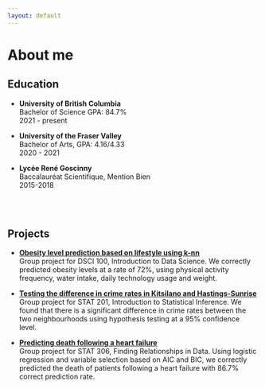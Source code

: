 ```yaml
---
layout: default
---
```


# About me

## Education

- **University of British Columbia** </br>
  Bachelor of Science GPA: 84.7% </br>
  2021 - present
  
- **University of the Fraser Valley** </br>
  Bachelor of Arts, GPA: 4.16/4.33  </br>
  2020 - 2021
 
- **Lycée René Goscinny** </br>
  Baccalauréat Scientifique, Mention Bien </br>
  2015-2018
</br>
</br>

## Projects

- [**Obesity level prediction based on lifestyle using k-nn**](dsci_100) </br>
  Group project for DSCI 100, Introduction to Data Science. We correctly predicted obesity levels at a rate of 72%, using physical activity frequency, water intake, daily technology usage and weight. </br>
  
- [**Testing the difference in crime rates in Kitsilano and Hastings-Sunrise**](stat_201)</br>
  Group project for STAT 201, Introduction to Statistical Inference. We found that there is a significant difference in crime rates between the two neighbourhoods using hypothesis testing at a 95% confidence level. </br>
  
  
- [**Predicting death following a heart failure**](stat_306) </br>
  Group project for STAT 306, Finding Relationships in Data. Using logistic regression and variable selection based on AIC and BIC, we correctly predicted the death of patients following a heart failure with 86.7% correct prediction rate.
